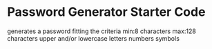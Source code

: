 # Password Generator Starter Code
generates a password fitting the criteria
    min:8 characters
    max:128 characters
    upper and/or lowercase letters
    numbers
    symbols